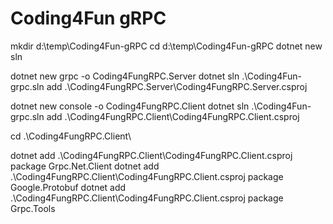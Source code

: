 # Coding4Fun gRPC

mkdir d:\temp\Coding4Fun-gRPC
cd d:\temp\Coding4Fun-gRPC
dotnet new sln

dotnet new grpc -o Coding4FungRPC.Server 
dotnet sln .\Coding4Fun-grpc.sln add .\Coding4FungRPC.Server\Coding4FungRPC.Server.csproj

dotnet new console -o Coding4FungRPC.Client
dotnet sln .\Coding4Fun-grpc.sln add .\Coding4FungRPC.Client\Coding4FungRPC.Client.csproj

cd .\Coding4FungRPC.Client\

dotnet add .\Coding4FungRPC.Client\Coding4FungRPC.Client.csproj package Grpc.Net.Client
dotnet add .\Coding4FungRPC.Client\Coding4FungRPC.Client.csproj package Google.Protobuf
dotnet add .\Coding4FungRPC.Client\Coding4FungRPC.Client.csproj package Grpc.Tools
